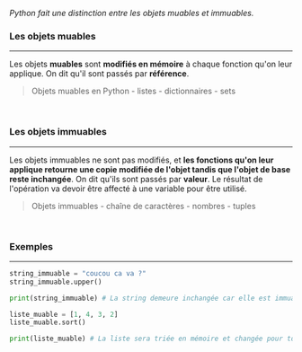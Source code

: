 
_Python fait une distinction entre les objets muables et immuables._

### Les objets muables
---

Les objets **muables**  sont **modifiés en mémoire** à chaque fonction qu'on leur applique. On dit qu'il sont passés par **référence**.

> Objets muables en Python
	- listes
	- dictionnaires
	- sets

<br>

### Les objets immuables
---

Les objets immuables ne sont pas modifiés, et **les fonctions qu'on leur applique retourne une copie modifiée de l'objet tandis que l'objet de base reste inchangée**. On dit qu'ils sont passés par **valeur**. Le résultat de l'opération va devoir être affecté à une variable pour être utilisé.

>Objets immuables
	- chaîne de caractères
	- nombres
	- tuples

<br>

### Exemples
---

```python
string_immuable = "coucou ca va ?"
string_immuable.upper()

print(string_immuable) # La string demeure inchangée car elle est immuable

liste_muable = [1, 4, 3, 2]
liste_muable.sort()

print(liste_muable) # La liste sera triée en mémoire et changée pour toujours car elle est muable
```
